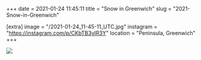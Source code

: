 +++
date = 2021-01-24 11:45:11
title = "Snow in Greenwich"
slug = "2021-Snow-in-Greenwich"

[extra]
image = "/2021-01-24_11-45-11_UTC.jpg"
instagram = "https://instagram.com/p/CKbTB3vlR3Y"
location = "Peninsula, Greenwich"
+++

<img src="/2021-01-24_11-45-11_UTC.jpg" />
